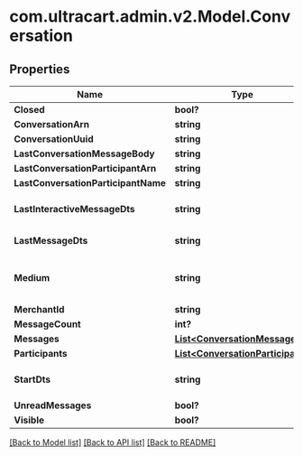 # com.ultracart.admin.v2.Model.Conversation
## Properties

Name | Type | Description | Notes
------------ | ------------- | ------------- | -------------
**Closed** | **bool?** |  | [optional] 
**ConversationArn** | **string** |  | [optional] 
**ConversationUuid** | **string** |  | [optional] 
**LastConversationMessageBody** | **string** |  | [optional] 
**LastConversationParticipantArn** | **string** |  | [optional] 
**LastConversationParticipantName** | **string** |  | [optional] 
**LastInteractiveMessageDts** | **string** | Last interactive message date/time | [optional] 
**LastMessageDts** | **string** | Last message date/time | [optional] 
**Medium** | **string** | The communication medium of the customer. | [optional] 
**MerchantId** | **string** |  | [optional] 
**MessageCount** | **int?** |  | [optional] 
**Messages** | [**List&lt;ConversationMessage&gt;**](ConversationMessage.md) |  | [optional] 
**Participants** | [**List&lt;ConversationParticipant&gt;**](ConversationParticipant.md) |  | [optional] 
**StartDts** | **string** | Start of the conversation date/time | [optional] 
**UnreadMessages** | **bool?** |  | [optional] 
**Visible** | **bool?** |  | [optional] 


[[Back to Model list]](../README.md#documentation-for-models) [[Back to API list]](../README.md#documentation-for-api-endpoints) [[Back to README]](../README.md)

